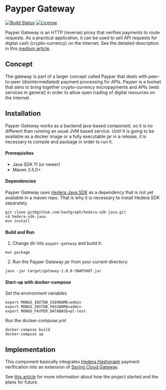 # Payper Gateway
[![Build Status](https://travis-ci.org/payperws/payper-gateway.svg?branch=master)](https://travis-ci.org/payperws/payper-gateway) [![License](https://img.shields.io/badge/License-Apache%202.0-blue.svg)](https://opensource.org/licenses/Apache-2.0)

Payper Gateway is an HTTP (reverse) proxy that verifies payments to route requests. As a practical application, it can be used to sell API requests for digital cash (crypto-currency) on the Internet. See the detailed description in this [medium article](https://medium.com/@alexandru.males/payper-p2p-micro-payments-for-the-open-api-economy-e8adee76d396?fbclid=IwAR25i3YekBZ82ETVOTDaNnYH-zo7R4niaVHrhDRknwptWLlha8WwT-7ORp4).

## Concept
The gateway is part of a larger concept called Payper that deals with peer-to-peer (disintermediated) payment processing for APIs. Payper is a toolset that aims to bring together crypto-currency micropayments and APIs (web services in general) in order to allow open trading of digital resources on the Internet.

## Installation
Payper Gateway works as a backend java-based component, so it is no different than running an usual JVM based service. Until it is going to be available as a docker image or a fully executable jar in a release, it is necessary to compile and package in order to run it.
#### Prerequisites
* Java SDK 11 (or newer)
* Maven 3.5.0+
#### Dependencies
Payper Gateway uses [Hedera Java SDK](https://github.com/hashgraph/hedera-sdk-java) as a dependency that is not yet available in a maven repo. That is why it is necessary to install Hedera SDK separately.
```
git clone git@github.com:hashgraph/hedera-sdk-java.git
cd hedera-sdk-java
mvn install
```
#### Build and Run
1. Change dir into `payper-gateway` and build it:
```
mvn package
```

2. Run the Payper Gateway jar from your current directory:

```
java -jar target/gateway-1.0.0-SNAPSHOT.jar
```

#### Start-up with docker-compose

Set the environment variables

```
export MONGO_INITDB_USERNAME=admin
export MONGO_INITDB_PASSWORD=admin
export MONGO_PAYPER_DATABASE=pl-test
```

Run the docker-compose.yml

```
docker-compose build
docker-compose up
```

## Implementation
This component basically integrates [Hedera Hashgraph](https://www.hedera.com) payment verification into an extension of [Spring Cloud Gateway](https://spring.io/projects/spring-cloud-gateway).

See [this article](https://medium.com/@alexandru.males/payper-p2p-micro-payments-for-the-open-api-economy-e8adee76d396?fbclid=IwAR25i3YekBZ82ETVOTDaNnYH-zo7R4niaVHrhDRknwptWLlha8WwT-7ORp4) for more information about how the project started and the plans for future.
